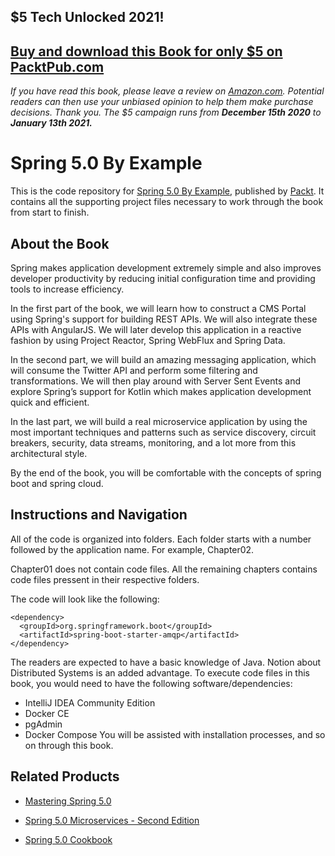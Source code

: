 ## $5 Tech Unlocked 2021!
[Buy and download this Book for only $5 on PacktPub.com](https://www.packtpub.com/product/spring-5-0-by-example/9781788624398)
-----
*If you have read this book, please leave a review on [Amazon.com](https://www.amazon.com/gp/product/1788624394).     Potential readers can then use your unbiased opinion to help them make purchase decisions. Thank you. The $5 campaign         runs from __December 15th 2020__ to __January 13th 2021.__*

# Spring 5.0 By Example
This is the code repository for [Spring 5.0 By Example](https://www.packtpub.com/application-development/spring-50-example?utm_source=github&utm_medium=repository&utm_campaign=9781788624398), published by [Packt](https://www.packtpub.com/?utm_source=github). It contains all the supporting project files necessary to work through the book from start to finish.
## About the Book
Spring makes application development extremely simple and also improves developer productivity by reducing initial configuration time and providing tools to increase efficiency.

In the first part of the book, we will learn how to construct a CMS Portal using Spring's support for building REST APIs. We will also integrate these APIs with AngularJS. We will later develop this application in a reactive fashion by using Project Reactor, Spring WebFlux and Spring Data.

In the second part, we will build an amazing messaging application, which will consume the Twitter API and perform some filtering and transformations. We will then play around with Server Sent Events and explore Spring’s support for Kotlin which makes application development quick and efficient.

In the last part, we will build a real microservice application by using the most important techniques and patterns such as service discovery, circuit breakers, security, data streams, monitoring, and a lot more from this architectural style.

By the end of the book, you will be comfortable with the concepts of spring boot and spring cloud.
## Instructions and Navigation
All of the code is organized into folders. Each folder starts with a number followed by the application name. For example, Chapter02.

Chapter01 does not contain code files.
All the remaining chapters contains code files pressent in their respective folders. 

The code will look like the following:
```
<dependency>
  <groupId>org.springframework.boot</groupId>
  <artifactId>spring-boot-starter-amqp</artifactId>
</dependency>
```

The readers are expected to have a basic knowledge of Java. Notion about Distributed
Systems is an added advantage.
To execute code files in this book, you would need to have the following
software/dependencies:
* IntelliJ IDEA Community Edition
* Docker CE
* pgAdmin
* Docker Compose
You will be assisted with installation processes, and so on through this book.

## Related Products
* [Mastering Spring 5.0](https://www.packtpub.com/application-development/mastering-spring-50?utm_source=github&utm_medium=repository&utm_campaign=9781787123175)

* [Spring 5.0 Microservices - Second Edition](https://www.packtpub.com/application-development/spring-50-microservices-second-edition?utm_source=github&utm_medium=repository&utm_campaign=9781787127685)

* [Spring 5.0 Cookbook](https://www.packtpub.com/application-development/spring-50-cookbook?utm_source=github&utm_medium=repository&utm_campaign=9781787128316)


